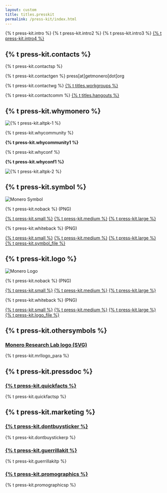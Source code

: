 ```yaml
---
layout: custom
title: titles.presskit
permalink: /press-kit/index.html
---
```


<div class="text-center container description">
    <p>{% t press-kit.intro %} {% t press-kit.intro2 %} {% t press-kit.intro3 %} <a href="/press-kit/monero-press-kit.zip">{% t press-kit.intro4 %}</a></p>
</div>
<section class="container full col-xs-12">
    <div class="info-block">
        <div class="row center-xs">
            <h2>{% t press-kit.contacts %}</h2>
        </div>
        <p>{% t press-kit.contactsp %}</p>
        <p>{% t press-kit.contactgen %} press[at]getmonero[dot]org</p>
        <p>{% t press-kit.contactwg %} <a href="{{ site.baseurl }}/community/workgroups/">{% t titles.workgroups %}</a></p>
        <p>{% t press-kit.contactcomm %} <a href="{{ site.baseurl }}/community/hangouts/">{% t titles.hangouts %}</a></p>
    </div>
    <div class="info-block">
        <div class="row center-xs no-p">
            <h2>{% t press-kit.whymonero %}</h2>
        </div>
        <div class="row middle-xs">
            <div class="col-lg-6 col-md-6 col-xs-12">
                <img src="/img/press-kit/pk-1.jpg" alt="{% t press-kit.altpk-1 %}" loading="lazy">
            </div>
            <div class="col-lg-6 col-md-6 col-xs-12 box-text-right">
                <p>{% t press-kit.whycommunity %}</p>
                <p><b>{% t press-kit.whycommunity1 %}</b></p>
            </div>
        </div>
        <div class="row middle-xs second-row">
            <div class="col-lg-6 col-md-6 col-xs-12 box-text-left order-2-mob">
                <p>{% t press-kit.whyconf %}</p>
                <p><b>{% t press-kit.whyconf1 %}</b></p>
            </div>
            <div class="col-lg-6 col-md-6 col-xs-12 order-1-mob">
                <img src="/img/press-kit/pk-2.jpg" alt="{% t press-kit.altpk-2 %}" loading="lazy">
            </div>
        </div>
    </div>
</section>

<section class="container">
    <div class="row">
        <div class="left half no-pad-sm col-lg-6 col-md-6 col-sm-12 col-xs-12">
            <div class="info-block">
                <div class="row center-xs">
                    <div class="col">
                        <h2>{% t press-kit.symbol %}</h2>
                    </div>
                </div>
                <div class="row center-xs">
                    <img src="/press-kit/symbols/monero-symbol-480.png" alt="Monero Symbol" class="symbol-logo">
                </div>
                <div class="row center-xs press">
                    <div class="col-md-6">
                        <p>{% t press-kit.noback %} (PNG)</p>
                        <a href="/press-kit/symbols/monero-symbol-480.png">{% t press-kit.small %}</a>
                        <a href="/press-kit/symbols/monero-symbol-800.png">{% t press-kit.medium %}</a>
                        <a href="/press-kit/symbols/monero-symbol-1280.png">{% t press-kit.large %}</a>
                    </div>
                    <div class="col-md-6">
                        <p>{% t press-kit.whiteback %} (PNG)</p>
                        <a href="/press-kit/symbols/monero-symbol-on-white-480.png">{% t press-kit.small %}</a>
                        <a href="/press-kit/symbols/monero-symbol-on-white-800.png">{% t press-kit.medium %}</a>
                        <a href="/press-kit/symbols/monero-symbol-on-white-1280.png">{% t press-kit.large %}</a>
                    </div>
                </div>
                <div class="row center-xs press">
                    <a href="/press-kit/symbols/monero-symbol.ai" class="adi">{% t press-kit.symbol_file %}</a>
                </div>
            </div>
        </div>
        <div class="right half col-lg-6 col-md-6 col-sm-12 col-xs-12">
            <div class="info-block">
                <div class="row center-xs">
                    <div class="col">
                        <h2>{% t press-kit.logo %}</h2>
                    </div>
                </div>
                <div class="row center-xs">
                   <div class="col-xs-12">
                       <img src="/press-kit/logos/monero-logo-480.png" alt="Monero Logo" class="monero-symbol-logo">
                   </div>
                </div>
                <div class="row center-xs press">
                    <div class="col-md-6">
                        <p>{% t press-kit.noback %} (PNG)</p>
                        <a href="/press-kit/logos/monero-logo-480.png">{% t press-kit.small %}</a>
                        <a href="/press-kit/logos/monero-logo-800.png">{% t press-kit.medium %}</a>
                        <a href="/press-kit/logos/monero-logo-1280.png">{% t press-kit.large %}</a>
                    </div>
                    <div class="col-md-6">
                        <p>{% t press-kit.whiteback %} (PNG)</p>
                        <a href="/press-kit/logos/monero-logo-symbol-on-white-480.png">{% t press-kit.small %}</a>
                        <a href="/press-kit/logos/monero-logo-symbol-on-white-800.png">{% t press-kit.medium %}</a>
                        <a href="/press-kit/logos/monero-logo-symbol-on-white-1280.png">{% t press-kit.large %}</a>
                    </div>
                </div>
                <div class="row center-xs press">
                   <div class="col-xs-12">
                    <a href="/press-kit/logos/monero-logo.ai" class="adi">{% t press-kit.logo_file %}</a>
                   </div>
                </div>
            </div>
        </div>
    </div>
</section>
<section class="container full">
  <div class="info-block">
      <h2>{% t press-kit.othersymbols %}</h2>
      <div>
           <h3><a href="/press-kit/logos/mrl-logo.svg">Monero Research Lab logo (SVG)</a></h3>
           <p>{% t press-kit.mrllogo_para %}</p>
      </div>
  </div>
  <div class="info-block">
    <h2>{% t press-kit.pressdoc %}</h2>
    <div>
        <h3><a href="https://www.monerooutreach.org/quick-facts.html" target="_blank">{% t press-kit.quickfacts %}</a></h3>
        <p>{% t press-kit.quickfactsp %}</p>
    </div>
  </div>

  <div class="info-block">
    <h2>{% t press-kit.marketing %}</h2>
    <div>
      <h3><a href="https://github.com/monero-ecosystem/dont-buy-monero-sticker" target="_blank">{% t press-kit.dontbuysticker %}</a></h3>
      <p>{% t press-kit.dontbuystickerp %}</p>
    </div>
    <div>
      <h3><a href="https://www.monerooutreach.org/guerrilla-toolkit.html" target="_blank">{% t press-kit.guerrillakit %}</a></h3>
      <p>{% t press-kit.guerrillakitp %}</p>
    </div>
    <div>
      <h3><a href="https://www.themonera.art/2017/09/22/monero-promotional-graphics-badges-and-stickers-for-websites/" target="_blank">{% t press-kit.promographics %}</a></h3>
      <p>{% t press-kit.promographicsp %}</p>
    </div>
  </div>
</section>
